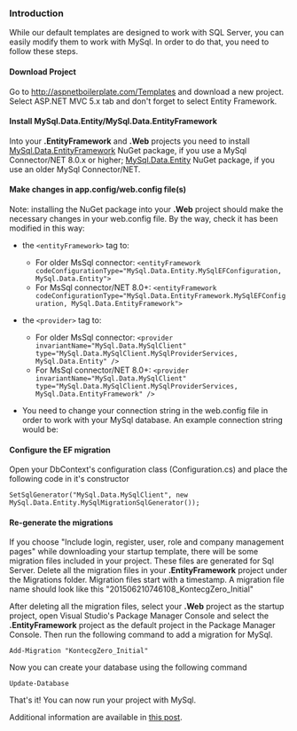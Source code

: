 ### Introduction

While our default templates are designed to work with SQL Server, you can
easily modify them to work with MySql. In order to do that, you need to
follow these steps.

#### Download Project

Go to <http://aspnetboilerplate.com/Templates> and download a new
project. Select ASP.NET MVC 5.x tab and don't forget to select Entity
Framework.

#### Install MySql.Data.Entity/MySql.Data.EntityFramework

Into your **.EntityFramework** and **.Web** projects you need to install
[MySql.Data.EntityFramework](https://www.nuget.org/packages/MySql.Data.EntityFramework/)
NuGet package, if you use a MySql Connector/NET 8.0.x or higher;
[MySql.Data.Entity](https://www.nuget.org/packages/MySql.Data.Entity/)
NuGet package, if you use an older MySql Connector/NET.

#### Make changes in app.config/web.config file(s)

Note: installing the NuGet package into your **.Web** project should make the
necessary changes in your web.config file.
By the way, check it has been modified in this way:

* the ``<entityFramework>`` tag to: 
    * For older MsSql connector: ``<entityFramework codeConfigurationType="MySql.Data.Entity.MySqlEFConfiguration, MySql.Data.Entity">``
    * For MsSql connector/NET 8.0+: ``<entityFramework codeConfigurationType="MySql.Data.EntityFramework.MySqlEFConfiguration, MySql.Data.EntityFramework">``

* the ``<provider>`` tag to: 
    * For older MsSql connector: ``<provider invariantName="MySql.Data.MySqlClient" type="MySql.Data.MySqlClient.MySqlProviderServices, MySql.Data.Entity" />``
    * For MsSql connector/NET 8.0+: ``<provider invariantName="MySql.Data.MySqlClient" type="MySql.Data.MySqlClient.MySqlProviderServices, MySql.Data.EntityFramework" />``

* You need to change your connection string in the web.config file in
order to work with your MySql database. An example connection string
would be:

    <add name="Default" connectionString="server=localhost;port=3306;database=sampledb;uid=root;password=***" providerName="MySql.Data.MySqlClient"/>

#### Configure the EF migration

Open your DbContext's configuration class (Configuration.cs) and place
the following code in it's constructor

    SetSqlGenerator("MySql.Data.MySqlClient", new MySql.Data.Entity.MySqlMigrationSqlGenerator());

#### Re-generate the migrations

If you choose "Include login, register, user, role and company management pages" while downloading your startup
template, there will be some migration files included in your project.
These files are generated for Sql Server. Delete all the migration files
in your **.EntityFramework** project under the Migrations folder. Migration
files start with a timestamp. A migration file name should look like this
"201506210746108\_KontecgZero\_Initial"

After deleting all the migration files, select your **.Web** project as the
startup project, open Visual Studio's Package Manager Console and select
the **.EntityFramework** project as the default project in the Package Manager
Console. Then run the following command to add a migration for MySql.

    Add-Migration "KontecgZero_Initial"

Now you can create your database using the following command

    Update-Database

That's it! You can now run your project with MySql.

Additional information are available in [this post](https://davidsekar.com/asp-net/mysql-error-the-provider-did-not-return-a-providermanifesttoken).

